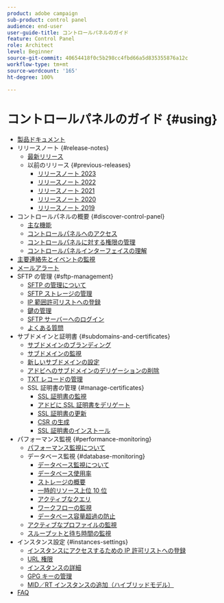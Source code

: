 ```yaml
---
product: adobe campaign
sub-product: control panel
audience: end-user
user-guide-title: コントロールパネルのガイド
feature: Control Panel
role: Architect
level: Beginner
source-git-commit: 40654418f0c5b298cc4fbd66a5d835355876a12c
workflow-type: tm+mt
source-wordcount: '165'
ht-degree: 100%

---
```



# コントロールパネルのガイド {#using}

+ [製品ドキュメント](control-panel-home.md)
+ リリースノート {#release-notes}
   + [最新リリース](rn/release-notes.md)
   + 以前のリリース {#previous-releases}
      + [リリースノート 2023](rn/release-notes-2023.md)
      + [リリースノート 2022](rn/release-notes-2022.md)
      + [リリースノート 2021](rn/release-notes-2021.md)
      + [リリースノート 2020](rn/release-notes-2020.md)
      + [リリースノート 2019](rn/release-notes-2019.md)
+ コントロールパネルの概要 {#discover-control-panel}
   + [主な機能](discover/using/key-features.md)
   + [コントロールパネルへのアクセス](discover/using/accessing-control-panel.md)
   + [コントロールパネルに対する権限の管理](discover/using/managing-permissions.md)
   + [コントロールパネルインターフェイスの理解](discover/using/discovering-the-interface.md)
+ [主要連絡先とイベントの監視](service-events/service-events.md)
+ [メールアラート](performance-monitoring/using/email-alerting.md)
+ SFTP の管理 {#sftp-management}
   + [SFTP の管理について](sftp/using/about-sftp-management.md)
   + [SFTP ストレージの管理](sftp/using/sftp-storage-management.md)
   + [IP 範囲許可リストへの登録](sftp/using/ip-range-allow-listing.md)
   + [鍵の管理](sftp/using/key-management.md)
   + [SFTP サーバーへのログイン](sftp/using/logging-into-sftp-server.md)
   + [よくある質問](sftp/using/common-questions.md)
+ サブドメインと証明書 {#subdomains-and-certificates}
   + [サブドメインのブランディング](subdomains-certificates/using/subdomains-branding.md)
   + [サブドメインの監視](subdomains-certificates/using/monitoring-subdomains.md)
   + [新しいサブドメインの設定](subdomains-certificates/using/setting-up-new-subdomain.md)
   + [アドビへのサブドメインのデリゲーションの削除](subdomains-certificates/using/remove-delegated-subdomains.md)
   + [TXT レコードの管理](subdomains-certificates/using/managing-txt-records.md)
   + SSL 証明書の管理 {#manage-certificates}
      + [SSL 証明書の監視](subdomains-certificates/using/monitoring-ssl-certificates.md)
      + [アドビに SSL 証明書をデリゲート](subdomains-certificates/using/delegate-ssl.md)
      + [SSL 証明書の更新](subdomains-certificates/using/renewing-subdomain-certificate.md)
      + [CSR の生成](subdomains-certificates/using/generate-csr.md)
      + [SSL 証明書のインストール](subdomains-certificates/using/install-ssl-certificate.md)
+ パフォーマンス監視 {#performance-monitoring}
   + [パフォーマンス監視について](performance-monitoring/using/about-performance-monitoring.md)
   + データベース監視 {#database-monitoring}
      + [データベース監視について](performance-monitoring/using/database-monitoring.md)
      + [データベース使用率](performance-monitoring/using/database-utilization.md)
      + [ストレージの概要](performance-monitoring/using/database-storage-overview.md)
      + [一時的リソース上位 10 位](performance-monitoring/using/database-top-ten-resources.md)
      + [アクティブなクエリ](performance-monitoring/using/database-active-queries.md)
      + [ワークフローの監視](performance-monitoring/using/workflow-monitoring.md)
      + [データベース容量超過の防止](performance-monitoring/using/database-preventing-overload.md)
   + [アクティブなプロファイルの監視](performance-monitoring/using/active-profiles-monitoring.md)
   + [スループットと待ち時間の監視](performance-monitoring/using/throughputs-latencies.md)
+ インスタンス設定 {#instances-settings}
   + [インスタンスにアクセスするための IP 許可リストへの登録](instances-settings/using/ip-allow-listing-instance-access.md)
   + [URL 権限](instances-settings/using/url-permissions.md)
   + [インスタンスの詳細](instances-settings/using/instance-details.md)
   + [GPG キーの管理](instances-settings/using/gpg-keys-management.md)
   + [MID／RT インスタンスの追加（ハイブリッドモデル）](instances-settings/using/external-accounts.md)
+ [FAQ](faq.md)
